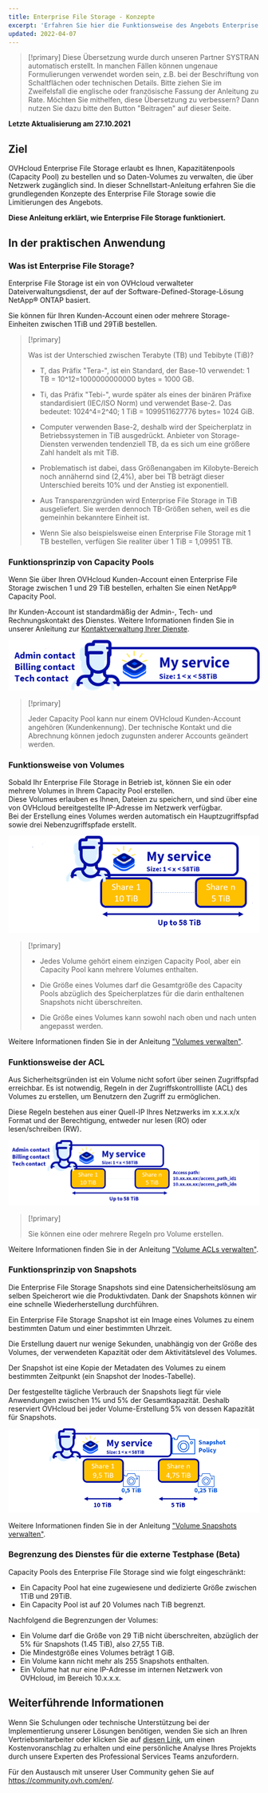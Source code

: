 ```yaml
---
title: Enterprise File Storage - Konzepte
excerpt: 'Erfahren Sie hier die Funktionsweise des Angebots Enterprise File Storage'
updated: 2022-04-07
---
```


> [!primary]
> Diese Übersetzung wurde durch unseren Partner SYSTRAN automatisch erstellt. In manchen Fällen können ungenaue Formulierungen verwendet worden sein, z.B. bei der Beschriftung von Schaltflächen oder technischen Details. Bitte ziehen Sie im Zweifelsfall die englische oder französische Fassung der Anleitung zu Rate. Möchten Sie mithelfen, diese Übersetzung zu verbessern? Dann nutzen Sie dazu bitte den Button "Beitragen" auf dieser Seite.
>

**Letzte Aktualisierung am 27.10.2021**

## Ziel

OVHcloud Enterprise File Storage erlaubt es Ihnen, Kapazitätenpools (Capacity Pool) zu bestellen und so Daten-Volumes zu verwalten, die über Netzwerk zugänglich sind.
In dieser Schnellstart-Anleitung erfahren Sie die grundlegenden Konzepte des Enterprise File Storage sowie die Limitierungen des Angebots.

**Diese Anleitung erklärt, wie Enterprise File Storage funktioniert.**

## In der praktischen Anwendung

### Was ist Enterprise File Storage?

Enterprise File Storage ist ein von OVHcloud verwalteter Dateiverwaltungsdienst, der auf der Software-Defined-Storage-Lösung NetApp&#174; ONTAP basiert.

Sie können für Ihren Kunden-Account einen oder mehrere Storage-Einheiten zwischen 1TiB und 29TiB bestellen.

> [!primary]
>
> Was ist der Unterschied zwischen Terabyte (TB) und Tebibyte (TiB)?
>
> - T, das Präfix "Tera-", ist ein Standard, der Base-10 verwendet: 1 TB = 10^12=1000000000000 bytes = 1000 GB.
>
> - Ti, das Präfix "Tebi-", wurde später als eines der binären Präfixe standardisiert (IEC/ISO Norm) und verwendet Base-2. Das bedeutet: 1024^4=2^40; 1 TiB = 1099511627776 bytes= 1024 GiB.
>
> - Computer verwenden Base-2, deshalb wird der Speicherplatz in Betriebssystemen in TiB ausgedrückt. Anbieter von Storage-Diensten verwenden tendenziell TB, da es sich um eine größere Zahl handelt als mit TiB.
>
> - Problematisch ist dabei, dass Größenangaben im Kilobyte-Bereich noch annähernd sind (2,4%), aber bei TB beträgt dieser Unterschied bereits 10% und der Anstieg ist exponentiell.
>
> - Aus Transparenzgründen wird Enterprise File Storage in TiB ausgeliefert. Sie werden dennoch TB-Größen sehen, weil es die gemeinhin bekanntere Einheit ist.
>
> - Wenn Sie also beispielsweise einen Enterprise File Storage mit 1 TB bestellen, verfügen Sie realiter über 1 TiB = 1,09951 TB.
>

### Funktionsprinzip von Capacity Pools

Wenn Sie über Ihren OVHcloud Kunden-Account einen Enterprise File Storage zwischen 1 und 29 TiB bestellen, erhalten Sie einen NetApp&#174; Capacity Pool.

Ihr Kunden-Account ist standardmäßig der Admin-, Tech- und Rechnungskontakt des Dienstes. Weitere Informationen finden Sie in unserer Anleitung zur [Kontaktverwaltung Ihrer Dienste](/pages/account_and_service_management/account_information/managing_contacts).

![Enterprise File Storage 1](images/Netapp_Concept_1.png)

> [!primary]
>
> Jeder Capacity Pool kann nur einem OVHcloud Kunden-Account angehören (Kundenkennung). Der technische Kontakt und die Abrechnung können jedoch zugunsten anderer Accounts geändert werden.
>

### Funktionsweise von Volumes

Sobald Ihr Enterprise File Storage in Betrieb ist, können Sie ein oder mehrere Volumes in Ihrem Capacity Pool erstellen.
<br>Diese Volumes erlauben es Ihnen, Dateien zu speichern, und sind über eine von OVHcloud bereitgestellte IP-Adresse im Netzwerk verfügbar.
<br>Bei der Erstellung eines Volumes werden automatisch ein Hauptzugriffspfad sowie drei Nebenzugriffspfade erstellt.

![Enterprise File Storage 2](images/Netapp_Concept_2.png)

> [!primary]
>
> - Jedes Volume gehört einem einzigen Capacity Pool, aber ein Capacity Pool kann mehrere Volumes enthalten.
>
> - Die Größe eines Volumes darf die Gesamtgröße des Capacity Pools abzüglich des Speicherplatzes für die darin enthaltenen Snapshots nicht überschreiten.
>
> - Die Größe eines Volumes kann sowohl nach oben und nach unten angepasst werden.
>

Weitere Informationen finden Sie in der Anleitung ["Volumes verwalten"](/pages/storage_and_backup/file_storage/enterprise_file_storage/netapp_volumes).

### Funktionsweise der ACL

Aus Sicherheitsgründen ist ein Volume nicht sofort über seinen Zugriffspfad erreichbar. Es ist notwendig, Regeln in der Zugriffskontrollliste (ACL) des Volumes zu erstellen, um Benutzern den Zugriff zu ermöglichen.

Diese Regeln bestehen aus einer Quell-IP Ihres Netzwerks im x.x.x.x/x Format und der Berechtigung, entweder nur lesen (RO) oder lesen/schreiben (RW).

![Enterprise File Storage 3](images/Netapp_Concept_3.png)

> [!primary]
>
> Sie können eine oder mehrere Regeln pro Volume erstellen.
>

Weitere Informationen finden Sie in der Anleitung ["Volume ACLs verwalten"](/pages/storage_and_backup/file_storage/enterprise_file_storage/netapp_volume_acl).

### Funktionsprinzip von Snapshots

Die Enterprise File Storage Snapshots sind eine Datensicherheitslösung am selben Speicherort wie die Produktivdaten. Dank der Snapshots können wir eine schnelle Wiederherstellung durchführen.

Ein Enterprise File Storage Snapshot ist ein Image eines Volumes zu einem bestimmten Datum und einer bestimmten Uhrzeit.

Die Erstellung dauert nur wenige Sekunden, unabhängig von der Größe des Volumes, der verwendeten Kapazität oder dem Aktivitätslevel des Volumes.

Der Snapshot ist eine Kopie der Metadaten des Volumes zu einem bestimmten Zeitpunkt (ein Snapshot der Inodes-Tabelle).

Der festgestellte tägliche Verbrauch der Snapshots liegt für viele Anwendungen zwischen 1% und 5% der Gesamtkapazität. Deshalb reserviert OVHcloud bei jeder Volume-Erstellung 5% von dessen Kapazität für Snapshots.

![Enterprise File Storage 4](images/Netapp_Concept_4.png)

Weitere Informationen finden Sie in der Anleitung ["Volume Snapshots verwalten"](/pages/storage_and_backup/file_storage/enterprise_file_storage/netapp_volume_snapshots).

### Begrenzung des Dienstes für die externe Testphase (Beta)

Capacity Pools des Enterprise File Storage sind wie folgt eingeschränkt:

- Ein Capacity Pool hat eine zugewiesene und dedizierte Größe zwischen 1TiB und 29TiB.
- Ein Capacity Pool ist auf 20 Volumes nach TiB begrenzt.

Nachfolgend die Begrenzungen der Volumes:

- Ein Volume darf die Größe von 29 TiB nicht überschreiten, abzüglich der 5% für Snapshots (1.45 TiB), also 27,55 TiB.
- Die Mindestgröße eines Volumes beträgt 1 GiB.
- Ein Volume kann nicht mehr als 255 Snapshots enthalten.
- Ein Volume hat nur eine IP-Adresse im internen Netzwerk von OVHcloud, im Bereich 10.x.x.x.

## Weiterführende Informationen

Wenn Sie Schulungen oder technische Unterstützung bei der Implementierung unserer Lösungen benötigen, wenden Sie sich an Ihren Vertriebsmitarbeiter oder klicken Sie auf [diesen Link](https://www.ovhcloud.com/de/professional-services/), um einen Kostenvoranschlag zu erhalten und eine persönliche Analyse Ihres Projekts durch unsere Experten des Professional Services Teams anzufordern.

Für den Austausch mit unserer User Community gehen Sie auf <https://community.ovh.com/en/>.
